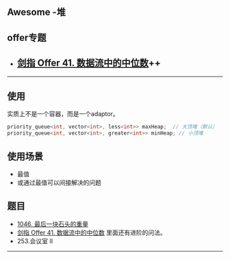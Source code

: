 ## Awesome -堆

## offer专题

- [剑指 Offer 41. 数据流中的中位数](https://leetcode.cn/problems/shu-ju-liu-zhong-de-zhong-wei-shu-lcof/)++
  - 

------



## 使用

实质上不是一个容器，而是一个adaptor。 

```c++
priority_queue<int, vector<int>, less<int>> maxHeap;  // 大顶堆（默认）
priority_queue<int, vector<int>, greater<int>> minHeap; // 小顶堆 
```

## 使用场景

- 最值
- 或通过最值可以间接解决的问题

## 题目

- [1046. 最后一块石头的重量](https://leetcode-cn.com/problems/last-stone-weight/)  
- [剑指 Offer 41. 数据流中的中位数](https://leetcode.cn/problems/shu-ju-liu-zhong-de-zhong-wei-shu-lcof/)  里面还有进阶的问法。
- 253.会议室 II

------


